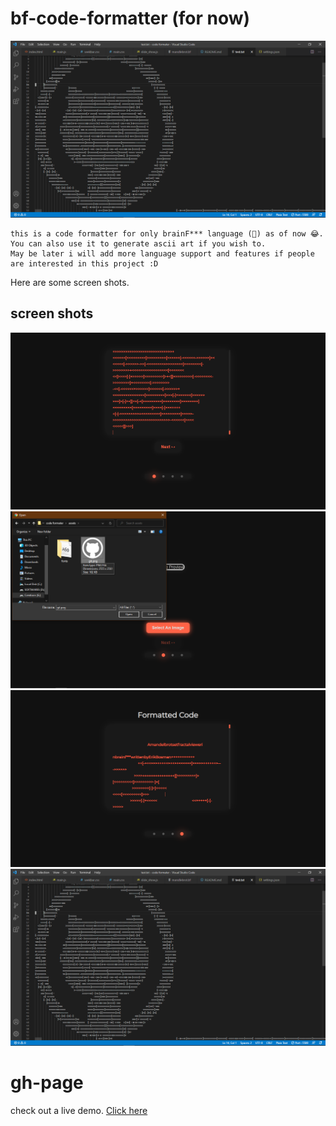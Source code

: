 # bf-code-formatter (for now)

<img src="./Screen Shots/Screenshot (21).png">


    this is a code formatter for only brainF*** language (🧠) as of now 😂.
    You can also use it to generate ascii art if you wish to.
    May be later i will add more language support and features if people are interested in this project :D



Here are some screen shots.
## screen shots 
<img src="./Screen Shots/Screenshot (18).png">
<img src="./Screen Shots/Screenshot (19).png">
<img src="./Screen Shots/Screenshot (20).png">
<img src="./Screen Shots/Screenshot (21).png">

# gh-page
check out a live demo.
<a href="https://prashanthkumar0.github.io/code-formatter/">Click here</a>
